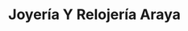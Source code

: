 ---
title: "Joyería Y Relojería Araya"
url: /san-isidro-de-el-general/joyeria-y-relojeria-araya/
shop: joyería
---